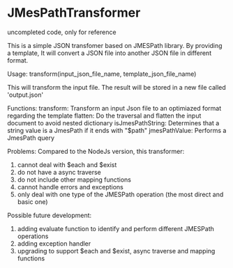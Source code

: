 # JMesPathTransformer
uncompleted code, only for reference 

This is a simple JSON transfomer based on JMESPath library. By providing a template, It will convert a JSON file into another JSON file in different format. 

Usage:
transform(input_json_file_name, template_json_file_name)

This will transform the input file. The result will be stored in a new file called 'output.json'

Functions:
transform: Transform an input Json file to an optimiazed format regarding the template
flatten: Do the traversal and flatten the input document to avoid nested dictionary
isJmesPathString: Determines that a string value is a JmesPath if it ends with "$path"
jmesPathValue: Performs a JmesPath query

Problems: 
Compared to the NodeJs version, this transformer:
  1. cannot deal with $each and $exist
  2. do not have a async traverse 
  3. do not include other mapping functions
  4. cannot handle errors and exceptions
  5. only deal with one type of the JMESPath operation (the most direct and basic one)

Possible future development:
  1. adding evaluate function to identify and perform different JMESPath operations
  2. adding exception handler
  3. upgrading to support $each and $exist, async traverse and mapping functions


